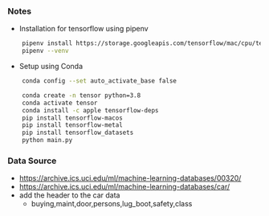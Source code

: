 [//]: <> (Machine Learning Series TechWithTim: https://www.youtube.com/watch?v=ujTCoH21GlA&list=PLzMcBGfZo4-mP7qA9cagf68V06sko5otr)

### Notes
- Installation for tensorflow using pipenv
```sh
    pipenv install https://storage.googleapis.com/tensorflow/mac/cpu/tensorflow-0.12.0-py3-none-any.whl
    pipenv --venv 
```

- Setup using Conda
```sh 
    conda config --set auto_activate_base false

    conda create -n tensor python=3.8
    conda activate tensor
    conda install -c apple tensorflow-deps
    pip install tensorflow-macos   
    pip install tensorflow-metal 
    pip install tensorflow_datasets
    python main.py      
```


### Data Source

- https://archive.ics.uci.edu/ml/machine-learning-databases/00320/
- https://archive.ics.uci.edu/ml/machine-learning-databases/car/
- add the header to the car data
    - buying,maint,door,persons,lug_boot,safety,class